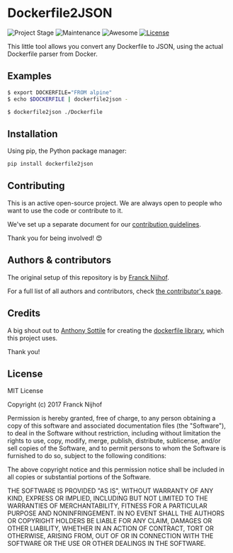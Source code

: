 # Dockerfile2JSON

![Project Stage][project-stage-shield]
![Maintenance][maintenance-shield]
![Awesome][awesome-shield]
[![License][license-shield]](LICENSE.md)

This little tool allows you convert any Dockerfile to JSON, using the actual
Dockerfile parser from Docker.

## Examples

```bash
$ export DOCKERFILE="FROM alpine"
$ echo $DOCKERFILE | dockerfile2json -
```

```bash
$ dockerfile2json ./Dockerfile
```

## Installation

Using pip, the Python package manager:

```bash
pip install dockerfile2json
```

## Contributing

This is an active open-source project. We are always open to people who want to
use the code or contribute to it.

We've set up a separate document for our [contribution guidelines](CONTRIBUTING.md).

Thank you for being involved! :heart_eyes:

## Authors & contributors

The original setup of this repository is by [Franck Nijhof][frenck].

For a full list of all authors and contributors,
check [the contributor's page][contributors].

## Credits

A big shout out to [Anthony Sottile][asottile] for creating
the [dockerfile library][dockerfile], which this project uses.

Thank you!

## License

MIT License

Copyright (c) 2017 Franck Nijhof

Permission is hereby granted, free of charge, to any person obtaining a copy
of this software and associated documentation files (the "Software"), to deal
in the Software without restriction, including without limitation the rights
to use, copy, modify, merge, publish, distribute, sublicense, and/or sell
copies of the Software, and to permit persons to whom the Software is
furnished to do so, subject to the following conditions:

The above copyright notice and this permission notice shall be included in all
copies or substantial portions of the Software.

THE SOFTWARE IS PROVIDED "AS IS", WITHOUT WARRANTY OF ANY KIND, EXPRESS OR
IMPLIED, INCLUDING BUT NOT LIMITED TO THE WARRANTIES OF MERCHANTABILITY,
FITNESS FOR A PARTICULAR PURPOSE AND NONINFRINGEMENT. IN NO EVENT SHALL THE
AUTHORS OR COPYRIGHT HOLDERS BE LIABLE FOR ANY CLAIM, DAMAGES OR OTHER
LIABILITY, WHETHER IN AN ACTION OF CONTRACT, TORT OR OTHERWISE, ARISING FROM,
OUT OF OR IN CONNECTION WITH THE SOFTWARE OR THE USE OR OTHER DEALINGS IN THE
SOFTWARE.

[awesome-shield]: https://img.shields.io/badge/awesome%3F-yes-brightgreen.svg
[contributors]: https://github.com/hassio-addons/dockerfile2json/graphs/contributors
[frenck]: https://github.com/frenck
[license-shield]: https://img.shields.io/github/license/hassio-addons/dockerfile2json.svg
[maintenance-shield]: https://img.shields.io/maintenance/yes/2017.svg
[project-stage-shield]: https://img.shields.io/badge/Project%20Stage-Experimental-yellow.svg
[dockerfile]: https://github.com/asottile/dockerfile
[asottile]: https://github.com/asottile
